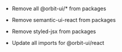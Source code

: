 - Remove all @orbit-ui/* from packages
- Remove semantic-ui-react from packages
- Remove styled-jsx from packages

- Update all imports for @orbit-ui/react
